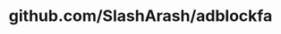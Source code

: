 ---
layout: post
title: github.com/SlashArash/adblockfa
categories: link
tags: [انگلیسی, برنامه‌نویسی]
---